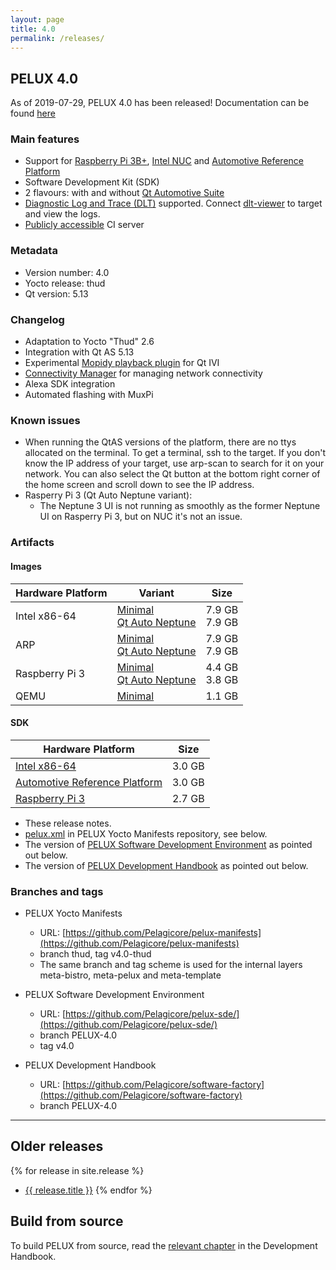```yaml
---
layout: page
title: 4.0
permalink: /releases/
---
```


## PELUX 4.0
As of 2019-07-29, PELUX 4.0 has been released! Documentation can be found
[here](//pelux.io/software-factory/PELUX-4.0/)

### Main features
 - Support for [Raspberry Pi 3B+](https://www.raspberrypi.org/products/raspberry-pi-3-model-b-plus/),
   [Intel NUC](https://www.intel.com/content/www/us/en/products/boards-kits/nuc.html)
   and [Automotive Reference Platform](https://www.youtube.com/watch?v=XVF19cC98Xs)
 - Software Development Kit (SDK)
 - 2 flavours: with and without [Qt Automotive Suite](https://www1.qt.io/qt-automotive-suite/)
 - [Diagnostic Log and Trace (DLT)](https://github.com/GENIVI/dlt-daemon)
   supported. Connect [dlt-viewer](https://github.com/GENIVI/dlt-viewer) to
   target and view the logs.
 - [Publicly accessible](//pelux.io/jenkins/) CI server

### Metadata
* Version number: 4.0
* Yocto release: thud
* Qt version: 5.13

### Changelog
* Adaptation to Yocto "Thud" 2.6
* Integration with Qt AS 5.13
* Experimental [Mopidy playback plugin](https://github.com/Pelagicore/qtivi-mopidy-plugin) for Qt IVI
* [Connectivity Manager](https://github.com/Pelagicore/connectivity-manager) for managing network connectivity
* Alexa SDK integration
* Automated flashing with MuxPi

### Known issues
* When running the QtAS versions of the platform, there are no ttys allocated on
  the terminal. To get a terminal, ssh to the target. If you don't know the IP
  address of your target, use arp-scan to search for it on your network. You can
  also select the Qt button at the bottom right corner of the home screen and
  scroll down to see the IP address.
* Rasperry Pi 3 (Qt Auto Neptune variant):
  - The Neptune 3 UI is not running as smoothly as the former Neptune UI on
    Rasperry Pi 3, but on NUC it's not an issue.

### Artifacts

#### Images

| Hardware Platform | Variant | Size |
| ----------------- | ------- | ---- |
| Intel x86-64      | [Minimal](https://pelux.io/artifacts/pelux/4.0/binaries/intel/core-image-pelux-minimal-intel-corei7-64.wic) <br> [Qt Auto Neptune](https://pelux.io/artifacts/pelux/4.0/binaries/intel/core-image-pelux-qtauto-neptune-dev-intel-corei7-64.wic) | 7.9 GB <br> 7.9 GB |
| ARP               | [Minimal](https://pelux.io/artifacts/pelux/4.0/binaries/arp/core-image-pelux-minimal-arp.wic) <br> [Qt Auto Neptune](https://pelux.io/artifacts/pelux/4.0/binaries/arp/core-image-pelux-qtauto-neptune-dev-arp.wic) | 7.9 GB <br> 7.9 GB |
| Raspberry Pi 3    | [Minimal](https://pelux.io/artifacts/pelux/4.0/binaries/rpi3/core-image-pelux-minimal-raspberrypi3.wic) <br> [Qt Auto Neptune](https://pelux.io/artifacts/pelux/4.0/binaries/rpi3/core-image-pelux-qtauto-neptune-dev-raspberrypi3.rpi-sdimg) | 4.4 GB <br> 3.8 GB |
| QEMU              | [Minimal](https://pelux.io/artifacts/pelux/4.0/binaries/qemu/core-image-pelux-minimal-dev-qemux86-64.ext4) | 1.1 GB |

#### SDK

| Hardware Platform | Size |
| ----------------- | ---- |
| [Intel x86-64](https://pelux.io/artifacts/pelux/4.0/binaries/intel/pelux-glibc-x86_64-core-image-pelux-qtauto-neptune-corei7-64-toolchain-4.0-thud.sh) | 3.0 GB |
| [Automotive Reference Platform](https://pelux.io/artifacts/pelux/4.0/binaries/arp/pelux-glibc-x86_64-core-image-pelux-qtauto-neptune-corei7-64-toolchain-4.0-thud.sh) | 3.0 GB |
| [Raspberry Pi 3](https://pelux.io/artifacts/pelux/4.0/binaries/rpi3/pelux-glibc-x86_64-core-image-pelux-qtauto-neptune-cortexa7t2hf-neon-vfpv4-toolchain-4.0-thud.sh) | 2.7 GB |

* These release notes.
* [pelux.xml](https://github.com/Pelagicore/pelux-manifests/blob/thud/pelux.xml)
  in PELUX Yocto Manifests repository, see below.
* The version of [PELUX Software Development Environment](https://github.com/Pelagicore/pelux-sde/tree/PELUX-4.0)
  as pointed out below.
* The version of [PELUX Development Handbook](//pelux.io/software-factory/PELUX-4.0/)
  as pointed out below.

### Branches and tags
* PELUX Yocto Manifests
    - URL: [https://github.com/Pelagicore/pelux-manifests](https://github.com/Pelagicore/pelux-manifests)
    - branch thud, tag v4.0-thud
    - The same branch and tag scheme is used for the internal layers
      meta-bistro, meta-pelux and meta-template

* PELUX Software Development Environment
    - URL: [https://github.com/Pelagicore/pelux-sde/](https://github.com/Pelagicore/pelux-sde/)
    - branch PELUX-4.0
    - tag v4.0

* PELUX Development Handbook
    - URL: [https://github.com/Pelagicore/software-factory](https://github.com/Pelagicore/software-factory)
    - branch PELUX-4.0

------------------------

## Older releases
{% for release in site.release %}
  - <a href="{{ release.url }}">{{ release.title }}</a>
{% endfor %}

## Build from source
To build PELUX from source, read the [relevant chapter](//pelux.io/software-factory/PELUX-4.0/chapters/baseplatform/index.html)
in the Development Handbook.
